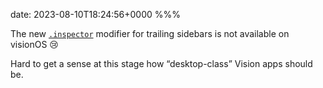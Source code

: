 date: 2023-08-10T18:24:56+0000
%%%

The new [`.inspector`](https://developer.apple.com/documentation/swiftui/view/inspector(ispresented:content:)/) modifier for trailing sidebars is not available on visionOS 😢

Hard to get a sense at this stage how “desktop-class” Vision apps should be.
